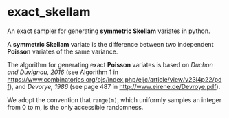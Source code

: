 # exact_skellam

An exact sampler for generating **symmetric Skellam** variates in python. 

A **symmetric Skellam** variate is the difference between two independent **Poisson** variates of the same variance.

The algorithm for generating exact **Poisson** variates is based on *Duchon and Duvignau, 2016* (see Algorithm 1 in https://www.combinatorics.org/ojs/index.php/eljc/article/view/v23i4p22/pdf), and *Devorye, 1986* (see page 487 in http://www.eirene.de/Devroye.pdf).

We adopt the convention that </pre><code>range(m)</code></pre>, which uniformly samples an integer from 0 to m, is the only accessible randomness.
